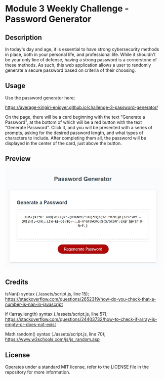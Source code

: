 # Module 3 Weekly Challenge - Password Generator

## Description

In today's day and age, it is essential to have strong cybersecurity methods in place, both in your personal life, and professional life. While it shouldn't be your only line of defense, having a strong password is a cornerstone of these methods. As such, this web application allows a user to randomly generate a secure password based on criteria of their choosing.

## Usage

Use the password generator here;

https://average-kirigiri-enjoyer.github.io/challenge-3-password-generator/

On the page, there will be a card beginning with the text "Generate a Password", at the bottom of which will be a red button with the text "Generate Password". Click it, and you will be presented with a series of prompts, asking for the desired password length, and what types of characters to include. After completing them all, the password will be displayed in the center of the card, just above the button.

## Preview

![Preview of the password generator](./assets/images/challenge-3-website-preview.jpg)

## Credits

isNan() syntax (./assets/script.js, line 15);
https://stackoverflow.com/questions/2652319/how-do-you-check-that-a-number-is-nan-in-javascript

if (!array.length) syntax (./assets/script.js, line 57);
https://stackoverflow.com/questions/24403732/how-to-check-if-array-is-empty-or-does-not-exist

Math.random() syntax (./assets/script.js, line 70);
https://www.w3schools.com/js/js_random.asp

## License

Operates under a standard MIT license, refer to the LICENSE file in the repository for more information.
